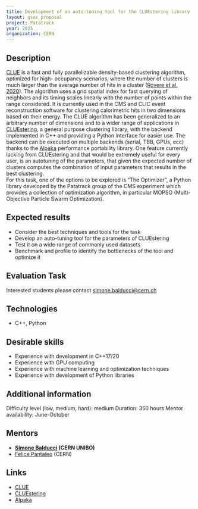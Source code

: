 ```yaml
---
title: Development of an auto-tuning tool for the CLUEstering library
layout: gsoc_proposal
project: Patatrack 
year: 2025
organization: CERN
---
```


## Description
[CLUE][clue] is a fast and fully parallelizable density-based clustering algorithm, optimized for high-
occupancy scenarios, where the number of clusters is much larger than the average number of hits
in a cluster ([Rovere et al. 2020][cluepaper]). The algorithm uses a grid spatial index for fast querying of
neighbors and its timing scales linearly with the number of points within the range considered. It is
currently used in the CMS and CLIC event reconstruction software for clustering calorimetric hits in
two dimensions based on their energy. The CLUE algorithm has been generalized to an arbitrary
number of dimensions and to a wider range of applications in [CLUEstering][cluestering], a general purpose
clustering library, with the backend implemented in C++ and providing a Python interface for
easier use. The backend can be executed on multiple backends (serial, TBB, GPUs, ecc) thanks
to the [Alpaka][alpakapaper] performance portability library. One feature currently lacking from CLUEstering
and that would be extremely useful for every user, is an autotuning of the parameters, that given
the expected number of clusters computes the combination of input parameters that results in the best
clustering.  
For this task, one of the options to be explored is “The Optimizer”, a Python library developed by
the Patatrack group of the CMS experiment which provides a collection of optimization algorithm,
in particular MOPSO (Multi-Objective Particle Swarm Optimization).

## Expected results
* Consider the best techniques and tools for the task
* Develop an auto-tuning tool for the parameters of CLUEstering
* Test it on a wide range of commonly used datasets
* Benchmark and profile to identify the bottlenecks of the tool and optimize it

## Evaluation Task
Interested students please contact simone.balducci@cern.ch

## Technologies
* C++, Python

## Desirable skills
* Experience with development in C++17/20
* Experience with GPU computing
* Experience with machine learning and optimization techniques
* Experience with development of Python libraries

## Additional information
Difficulty level (low, medium, hard): medium
Duration: 350 hours
Mentor availability: June-October

## Mentors
  * **[Simone Balducci](mailto:simone.balducci@cern.ch) (CERN UNIBO)**
  * [Felice Pantaleo](mailto:felice.pantaleo@cern.ch) (CERN)

## Links
  * [CLUE][clue]
  * [CLUEstering][cluestering]
  * [Alpaka][alpaka]

[clue]: https://gitlab.cern.ch/kalos/clue
[cluestering]: https://github.com/cms-patatrack/CLUEstering
[cluepaper]: https://www.frontiersin.org/articles/10.3389/fdata.2020.591315/full
[alpakapaper]: https://arxiv.org/abs/1602.08477
[alpaka]: https://github.com/alpaka-group/alpaka
